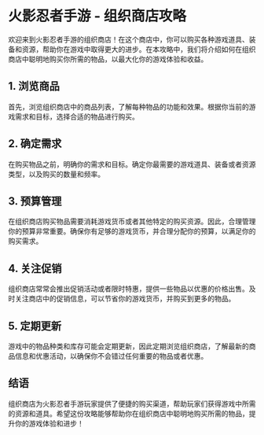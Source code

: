 # 火影忍者手游 - 组织商店攻略

欢迎来到火影忍者手游的组织商店！在这个商店中，你可以购买各种游戏道具、装备和资源，帮助你在游戏中取得更大的进步。在本攻略中，我们将介绍如何在组织商店中聪明地购买你所需的物品，以最大化你的游戏体验和收益。

## 1. 浏览商品

首先，浏览组织商店中的商品列表，了解每种物品的功能和效果。根据你当前的游戏需求和目标，选择合适的物品进行购买。

## 2. 确定需求

在购买物品之前，明确你的需求和目标。确定你最需要的游戏道具、装备或者资源类型，以及购买的数量和频率。

## 3. 预算管理

在组织商店购买物品需要消耗游戏货币或者其他特定的购买资源。因此，合理管理你的预算非常重要。确保你有足够的游戏货币，并合理分配你的预算，以满足你的购买需求。

## 4. 关注促销

组织商店常常会推出促销活动或者限时特惠，提供一些物品以优惠的价格出售。及时关注商店中的促销信息，可以节省你的游戏货币，并购买到更多的物品。

## 5. 定期更新

游戏中的物品种类和库存可能会定期更新，因此定期浏览组织商店，了解最新的商品信息和优惠活动，以确保你不会错过任何重要的物品或者优惠。

## 结语

组织商店为火影忍者手游玩家提供了便捷的购买渠道，帮助玩家们获得游戏中所需的资源和道具。希望这份攻略能够帮助你在组织商店中聪明地购买所需的物品，提升你的游戏体验和进步！
